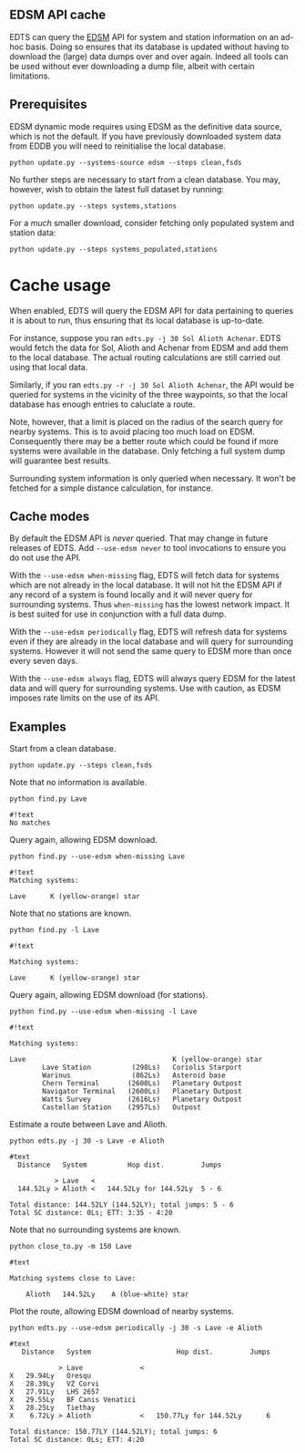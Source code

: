## EDSM API cache ##

EDTS can query the [EDSM](https://www.edsm.net/) API for system and station information on an ad-hoc basis.  Doing so ensures that its database is updated without having to download the (large) data dumps over and over again.  Indeed all tools can be used without ever downloading a dump file, albeit with certain limitations.


## Prerequisites ##

EDSM dynamic mode requires using EDSM as the definitive data source, which is not the default.  If you have previously downloaded system data from EDDB you will need to reinitialise the local database.

`python update.py --systems-source edsm --steps clean,fsds`

No further steps are necessary to start from a clean database.  You may, however, wish to obtain the latest full dataset by running:

`python update.py --steps systems,stations`

For a _much_ smaller download, consider fetching only populated system and station data:

`python update.py --steps systems_populated,stations`


# Cache usage

When enabled, EDTS will query the EDSM API for data pertaining to queries it is about to run, thus ensuring that its local database is up-to-date.

For instance, suppose you ran `edts.py -j 30 Sol Alioth Achenar`.  EDTS would fetch the data for Sol, Alioth and Achenar from EDSM and add them to the local database.  The actual routing calculations are still carried out using that local data.

Similarly, if you ran `edts.py -r -j 30 Sol Alioth Achenar`, the API would be queried for systems in the vicinity of the three waypoints, so that the local database has enough entries to caluclate a route.

Note, however, that a limit is placed on the radius of the search query for nearby systems.  This is to avoid placing too much load on EDSM.  Consequently there may be a better route which could be found if more systems were available in the database.  Only fetching a full system dump will guarantee best results.

Surrounding system information is only queried when necessary.  It won't be fetched for a simple distance calculation, for instance.


## Cache modes ##

By default the EDSM API is _never_ queried.  That may change in future releases of EDTS.  Add `--use-edsm never` to tool invocations to ensure you do not use the API.

With the `--use-edsm when-missing` flag, EDTS will fetch data for systems which are not already in the local database.  It will not hit the EDSM API if any record of a system is found locally and it will never query for surrounding systems.  Thus `when-missing` has the lowest network impact.  It is best suited for use in conjunction with a full data dump.

With the `--use-edsm periodically` flag, EDTS will refresh data for systems even if they are already in the local database and will query for surrounding systems.  However it will not send the same query to EDSM more than once every seven days.

With the `--use-edsm always` flag, EDTS will always query EDSM for the latest data and will query for surrounding systems.  Use with caution, as EDSM imposes rate limits on the use of its API.


## Examples ##

Start from a clean database.

`python update.py --steps clean,fsds`

Note that no information is available.

`python find.py Lave`

```
#!text
No matches
```

Query again, allowing EDSM download.

`python find.py --use-edsm when-missing Lave`

```
#!text
Matching systems:

Lave      K (yellow-orange) star
```

Note that no stations are known.

`python find.py -l Lave`

```
#!text

Matching systems:

Lave      K (yellow-orange) star
```

Query again, allowing EDSM download (for stations).

`python find.py --use-edsm when-missing -l Lave`

```
#!text

Matching systems:

Lave                                    K (yellow-orange) star
        Lave Station          (298Ls)   Coriolis Starport     
        Warinus               (862Ls)   Asteroid base         
        Chern Terminal       (2600Ls)   Planetary Outpost     
        Navigator Terminal   (2600Ls)   Planetary Outpost     
        Watts Survey         (2616Ls)   Planetary Outpost     
        Castellan Station    (2957Ls)   Outpost               
```

Estimate a route between Lave and Alioth.

`python edts.py -j 30 -s Lave -e Alioth`

```
#text
  Distance   System          Hop dist.         Jumps
                                                    
           > Lave   <                               
  144.52Ly > Alioth <   144.52Ly for 144.52Ly  5 - 6

Total distance: 144.52LY (144.52LY); total jumps: 5 - 6
Total SC distance: 0Ls; ETT: 3:35 - 4:20
```

Note that no surrounding systems are known.

`python close_to.py -m 150 Lave`

```
#text

Matching systems close to Lave:

    Alioth   144.52Ly    A (blue-white) star
```

Plot the route, allowing EDSM download of nearby systems.

`python edts.py --use-edsm periodically -j 30 -s Lave -e Alioth`

```
#text
   Distance   System                     Hop dist.         Jumps
                                                                
            > Lave              <                               
X   29.94Ly   Oresqu                                            
X   28.39Ly   VZ Corvi                                          
X   27.91Ly   LHS 2657                                          
X   29.55Ly   BF Canis Venatici                                 
X   28.25Ly   Tiethay                                           
X    6.72Ly > Alioth            <   150.77Ly for 144.52Ly      6

Total distance: 150.77LY (144.52LY); total jumps: 6
Total SC distance: 0Ls; ETT: 4:20
```
